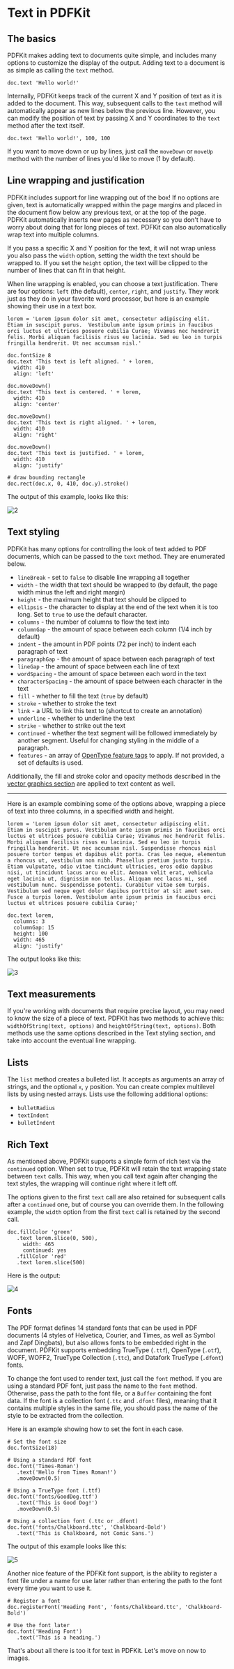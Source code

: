 # Text in PDFKit

## The basics

PDFKit makes adding text to documents quite simple, and includes many options
to customize the display of the output. Adding text to a document is as simple
as calling the `text` method.

    doc.text 'Hello world!'

Internally, PDFKit keeps track of the current X and Y position of text as it
is added to the document. This way, subsequent calls to the `text` method will
automatically appear as new lines below the previous line. However, you can
modify the position of text by passing X and Y coordinates to the `text`
method after the text itself.

    doc.text 'Hello world!', 100, 100

If you want to move down or up by lines, just call the `moveDown` or `moveUp`
method with the number of lines you'd like to move (1 by default).

## Line wrapping and justification

PDFKit includes support for line wrapping out of the box! If no options are
given, text is automatically wrapped within the page margins and placed in the
document flow below any previous text, or at the top of the page. PDFKit
automatically inserts new pages as necessary so you don't have to worry about
doing that for long pieces of text. PDFKit can also automatically wrap text
into multiple columns.

If you pass a specific X and Y position for the text, it will not wrap unless
you also pass the `width` option, setting the width the text should be wrapped
to. If you set the `height` option, the text will be clipped to the number of
lines that can fit in that height.

When line wrapping is enabled, you can choose a text justification. There are
four options: `left` (the default), `center`, `right`, and `justify`. They
work just as they do in your favorite word processor, but here is an example
showing their use in a text box.
    
    lorem = 'Lorem ipsum dolor sit amet, consectetur adipiscing elit. Etiam in suscipit purus.  Vestibulum ante ipsum primis in faucibus orci luctus et ultrices posuere cubilia Curae; Vivamus nec hendrerit felis. Morbi aliquam facilisis risus eu lacinia. Sed eu leo in turpis fringilla hendrerit. Ut nec accumsan nisl.'
    
    doc.fontSize 8
    doc.text 'This text is left aligned. ' + lorem,
      width: 410
      align: 'left'
    
    doc.moveDown()
    doc.text 'This text is centered. ' + lorem,
      width: 410
      align: 'center'
    
    doc.moveDown()
    doc.text 'This text is right aligned. ' + lorem, 
      width: 410
      align: 'right'
    
    doc.moveDown()
    doc.text 'This text is justified. ' + lorem, 
      width: 410
      align: 'justify'
      
    # draw bounding rectangle
    doc.rect(doc.x, 0, 410, doc.y).stroke()


The output of this example, looks like this:

![2](images/alignments.png)

## Text styling

PDFKit has many options for controlling the look of text added to PDF
documents, which can be passed to the `text` method. They are enumerated
below.

* `lineBreak` - set to `false` to disable line wrapping all together
* `width` - the width that text should be wrapped to (by default, the page width minus the left and right margin)
* `height` - the maximum height that text should be clipped to
* `ellipsis` - the character to display at the end of the text when it is too long. Set to `true` to use the default character.
* `columns` - the number of columns to flow the text into
* `columnGap` - the amount of space between each column (1/4 inch by default)
* `indent` - the amount in PDF points (72 per inch) to indent each paragraph of text
* `paragraphGap` - the amount of space between each paragraph of text
* `lineGap` - the amount of space between each line of text
* `wordSpacing` - the amount of space between each word in the text
* `characterSpacing` - the amount of space between each character in the text
* `fill` - whether to fill the text (`true` by default)
* `stroke` - whether to stroke the text
* `link` - a URL to link this text to (shortcut to create an annotation)
* `underline` - whether to underline the text
* `strike` - whether to strike out the text
* `continued` - whether the text segment will be followed immediately by another segment. Useful for changing styling in the middle of a paragraph.
* `features` - an array of [OpenType feature tags](https://www.microsoft.com/typography/otspec/featuretags.htm) to apply. If not provided, a set of defaults is used.

Additionally, the fill and stroke color and opacity methods described in the
[vector graphics section](vector.html) are applied to text content as well.

* * *

Here is an example combining some of the options above, wrapping a piece of text into three columns, in a specified width and height.
   
    lorem = 'Lorem ipsum dolor sit amet, consectetur adipiscing elit. Etiam in suscipit purus. Vestibulum ante ipsum primis in faucibus orci luctus et ultrices posuere cubilia Curae; Vivamus nec hendrerit felis. Morbi aliquam facilisis risus eu lacinia. Sed eu leo in turpis fringilla hendrerit. Ut nec accumsan nisl. Suspendisse rhoncus nisl posuere tortor tempus et dapibus elit porta. Cras leo neque, elementum a rhoncus ut, vestibulum non nibh. Phasellus pretium justo turpis. Etiam vulputate, odio vitae tincidunt ultricies, eros odio dapibus nisi, ut tincidunt lacus arcu eu elit. Aenean velit erat, vehicula eget lacinia ut, dignissim non tellus. Aliquam nec lacus mi, sed vestibulum nunc. Suspendisse potenti. Curabitur vitae sem turpis. Vestibulum sed neque eget dolor dapibus porttitor at sit amet sem. Fusce a turpis lorem. Vestibulum ante ipsum primis in faucibus orci luctus et ultrices posuere cubilia Curae;'   
    
    doc.text lorem,
      columns: 3
      columnGap: 15
      height: 100
      width: 465
      align: 'justify'

The output looks like this:

![3]()

## Text measurements

If you're working with documents that require precise layout, you may need to know the 
size of a piece of text. PDFKit has two methods to achieve this: `widthOfString(text, options)` 
and `heightOfString(text, options)`. Both methods use the same options described in the 
Text styling section, and take into account the eventual line wrapping.

## Lists

The `list` method creates a bulleted list. It accepts as arguments an array of strings, 
and the optional `x`, `y` position. You can create complex multilevel lists by using nested arrays. 
Lists use the following additional options: 
* `bulletRadius`
* `textIndent`
* `bulletIndent`

## Rich Text

As mentioned above, PDFKit supports a simple form of rich text via the `continued` option.
When set to true, PDFKit will retain the text wrapping state between `text` calls. This way,
when you call text again after changing the text styles, the wrapping will continue right
where it left off.

The options given to the first `text` call are also retained for subsequent calls after a 
`continued` one, but of course you can override them.  In the following example, the `width`
option from the first `text` call is retained by the second call.

    doc.fillColor 'green'
       .text lorem.slice(0, 500),
         width: 465
         continued: yes
       .fillColor 'red'
       .text lorem.slice(500)
       
Here is the output:
       
![4]()

## Fonts

The PDF format defines 14 standard fonts that can be used in PDF documents (4
styles of Helvetica, Courier, and Times, as well as Symbol and Zapf Dingbats),
but also allows fonts to be embedded right in the document. PDFKit supports
embedding TrueType (`.ttf`), OpenType (`.otf`), WOFF, WOFF2, TrueType Collection (`.ttc`),
and Datafork TrueType (`.dfont`) fonts.

To change the font used to render text, just call the `font` method. If you
are using a standard PDF font, just pass the name to the `font` method.
Otherwise, pass the path to the font file, or a `Buffer` containing the font data.
If the font is a collection font (`.ttc` and `.dfont` files), meaning that it
contains multiple styles in the same file, you should pass the name of the style
to be extracted from the collection.

Here is an example showing how to set the font in each case.

    # Set the font size
    doc.fontSize(18)
     
    # Using a standard PDF font
    doc.font('Times-Roman')
       .text('Hello from Times Roman!')
       .moveDown(0.5)
     
    # Using a TrueType font (.ttf)   
    doc.font('fonts/GoodDog.ttf')
       .text('This is Good Dog!')
       .moveDown(0.5)
     
    # Using a collection font (.ttc or .dfont)   
    doc.font('fonts/Chalkboard.ttc', 'Chalkboard-Bold')
       .text('This is Chalkboard, not Comic Sans.')

The output of this example looks like this:

![5](images/fonts.png)

Another nice feature of the PDFKit font support, is the ability to register a
font file under a name for use later rather than entering the path to the font
every time you want to use it.

    # Register a font
    doc.registerFont('Heading Font', 'fonts/Chalkboard.ttc', 'Chalkboard-Bold')
     
    # Use the font later
    doc.font('Heading Font')
       .text('This is a heading.')

That's about all there is too it for text in PDFKit. Let's move on now to
images.
